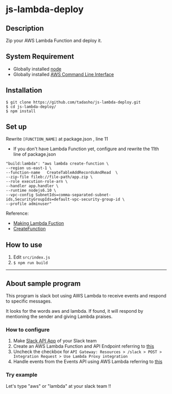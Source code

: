 # js-lambda-deploy
## Description
Zip your AWS Lambda Function and deploy it.

## System Requirement
* Globally installed [node](https://nodejs.org/en/)
* Globally installed [AWS Command Line Interface](http://docs.aws.amazon.com/ja_jp/cli/latest/userguide/installing.html)

## Installation
```
$ git clone https://github.com/tadasho/js-lambda-deploy.git
$ cd js-lambda-deploy/
$ npm install
```

## Set up
Rewrite ```[FUNCTION_NAME]``` at package.json , line 11
* If you don't have Lambda Function yet, configure and rewrite the 11th line of package.json
```
"build:lambda": "aws lambda create-function \
--region us-east-1 \
--function-name   CreateTableAddRecordsAndRead  \
--zip-file fileb://file-path/app.zip \
--role execution-role-arn \
--handler app.handler \
--runtime nodejs6.10 \
--vpc-config SubnetIds=comma-separated-subnet-ids,SecurityGroupIds=default-vpc-security-group-id \
--profile adminuser"
```
Reference:
- [Making Lambda Fuction](http://docs.aws.amazon.com/ja_jp/lambda/latest/dg/with-userapp-walkthrough-custom-events-upload.html)
- [CreateFunction](http://docs.aws.amazon.com/ja_jp/lambda/latest/dg/API_CreateFunction.html)

## How to use
1. Edit ```src/index.js```
2. ```$ npm run build```

* * *

## About sample program
This program is slack bot using AWS Lambda to receive events and respond to specific messages.

It looks for the words aws and lambda. If found, it will respond by mentioning the sender and giving Lambda praises.

### How to configure
1. Make [Slack API App](https://api.slack.com/apps?new_app=1) of your Slack team
2. Create an AWS Lambda Function and API Endpoint referring to [this](https://api.slack.com/tutorials/aws-lambda)
3. Uncheck the checkbox for ```API Gateway: Resources > /slack > POST > Integration Request > Use Lambda Proxy integration```
4. Handle events from the Events API using AWS Lambda referring to [this](https://api.slack.com/tutorials/events-api-using-aws-lambda)

### Try example
Let's type "aws" or "lambda" at your slack team !!
